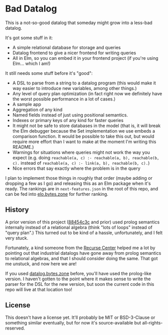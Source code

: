 # Bad Datalog

This is a not-so-good datalog that someday might grow into a less-bad datalog.

It's got some stuff in it:

- A simple relational database for storage and queries
- Datalog frontend to give a nicer frontend for writing queries
- All in Elm, so you can embed it in your frontend project (if you're using Elm... which I am!)

It still needs some stuff before it's "good":

- A DSL to parse from a string to a datalog program (this would make it way easier to introduce new variables, among other things.)
- Any level of query plan optimization (in fact right now we definitely have the worst possible performance in a lot of cases.)
- A sample app
- Aggregation of any kind
- Named fields instead of just using positional semantics.
- Indexes or primary keys of any kind for faster queries
- It might not be safe to store databases in the model (that is, it will break the Elm debugger because the Set implementation we use embeds a comparison function. It would be possible to take this out, but would require more effort than I want to make at the moment I'm writing this README.)
- Warnings for situations where queries might not work the way you expect (e.g. doing `reachable(a, c) :- reachable(a, b), reachable(b, c).` instead of `reachable(a, c) :- link(a, b), reachable(b, c).`)
- Nice errors that say exactly where the problem is in the query

I plan to implement those things in roughly that order (maybe adding or dropping a few as I go) and releasing this as an Elm package when it's ready.
The rankings are in `next-features.json` in the root of this repo, and can be fed into [elo.bytes.zone](https://elo.bytes.zone) for further ranking.

## History

A prior version of this project ([88454c3c](https://git.bytes.zone/brian/bad-datalog/commit/88454c3cf2153121384735fe5488286e724eef54) and prior) used prolog semantics internally instead of a relational algebra (think "lots of loops" instead of "query plan".)
This turned out to be kind of a hassle, unfortunately, and I felt very stuck.

Fortunately, a kind someone from the [Recurse Center](https://www.recurse.com/) helped me a lot by pointing out that industrial datalogs have gone away from prolog semantics to relational algebras, and that I should consider doing the same.
That got me unstuck, and now here we are!

If you used [datalog.bytes.zone](https://datalog.bytes.zone) before, you'll have used the prolog-like version.
I haven't gotten to the point where it makes sense to write the parser for the DSL for the new version, but soon the current code in this repo will live at that location too!

## License

This doesn't have a license yet.
It'll probably be MIT or BSD-3-Clause or something similar eventually, but for now it's source-available but all-rights-reserved.
